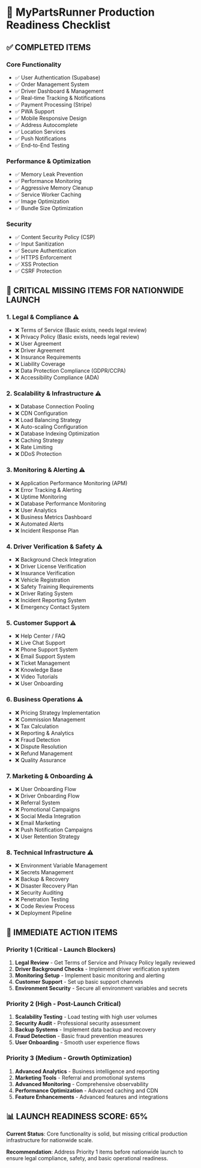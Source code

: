 # 🚀 MyPartsRunner Production Readiness Checklist

## ✅ **COMPLETED ITEMS**

### Core Functionality
- ✅ User Authentication (Supabase)
- ✅ Order Management System
- ✅ Driver Dashboard & Management
- ✅ Real-time Tracking & Notifications
- ✅ Payment Processing (Stripe)
- ✅ PWA Support
- ✅ Mobile Responsive Design
- ✅ Address Autocomplete
- ✅ Location Services
- ✅ Push Notifications
- ✅ End-to-End Testing

### Performance & Optimization
- ✅ Memory Leak Prevention
- ✅ Performance Monitoring
- ✅ Aggressive Memory Cleanup
- ✅ Service Worker Caching
- ✅ Image Optimization
- ✅ Bundle Size Optimization

### Security
- ✅ Content Security Policy (CSP)
- ✅ Input Sanitization
- ✅ Secure Authentication
- ✅ HTTPS Enforcement
- ✅ XSS Protection
- ✅ CSRF Protection

## 🚨 **CRITICAL MISSING ITEMS FOR NATIONWIDE LAUNCH**

### 1. **Legal & Compliance** ⚠️
- ❌ Terms of Service (Basic exists, needs legal review)
- ❌ Privacy Policy (Basic exists, needs legal review)
- ❌ User Agreement
- ❌ Driver Agreement
- ❌ Insurance Requirements
- ❌ Liability Coverage
- ❌ Data Protection Compliance (GDPR/CCPA)
- ❌ Accessibility Compliance (ADA)

### 2. **Scalability & Infrastructure** ⚠️
- ❌ Database Connection Pooling
- ❌ CDN Configuration
- ❌ Load Balancing Strategy
- ❌ Auto-scaling Configuration
- ❌ Database Indexing Optimization
- ❌ Caching Strategy
- ❌ Rate Limiting
- ❌ DDoS Protection

### 3. **Monitoring & Alerting** ⚠️
- ❌ Application Performance Monitoring (APM)
- ❌ Error Tracking & Alerting
- ❌ Uptime Monitoring
- ❌ Database Performance Monitoring
- ❌ User Analytics
- ❌ Business Metrics Dashboard
- ❌ Automated Alerts
- ❌ Incident Response Plan

### 4. **Driver Verification & Safety** ⚠️
- ❌ Background Check Integration
- ❌ Driver License Verification
- ❌ Insurance Verification
- ❌ Vehicle Registration
- ❌ Safety Training Requirements
- ❌ Driver Rating System
- ❌ Incident Reporting System
- ❌ Emergency Contact System

### 5. **Customer Support** ⚠️
- ❌ Help Center / FAQ
- ❌ Live Chat Support
- ❌ Phone Support System
- ❌ Email Support System
- ❌ Ticket Management
- ❌ Knowledge Base
- ❌ Video Tutorials
- ❌ User Onboarding

### 6. **Business Operations** ⚠️
- ❌ Pricing Strategy Implementation
- ❌ Commission Management
- ❌ Tax Calculation
- ❌ Reporting & Analytics
- ❌ Fraud Detection
- ❌ Dispute Resolution
- ❌ Refund Management
- ❌ Quality Assurance

### 7. **Marketing & Onboarding** ⚠️
- ❌ User Onboarding Flow
- ❌ Driver Onboarding Flow
- ❌ Referral System
- ❌ Promotional Campaigns
- ❌ Social Media Integration
- ❌ Email Marketing
- ❌ Push Notification Campaigns
- ❌ User Retention Strategy

### 8. **Technical Infrastructure** ⚠️
- ❌ Environment Variable Management
- ❌ Secrets Management
- ❌ Backup & Recovery
- ❌ Disaster Recovery Plan
- ❌ Security Auditing
- ❌ Penetration Testing
- ❌ Code Review Process
- ❌ Deployment Pipeline

## 🎯 **IMMEDIATE ACTION ITEMS**

### Priority 1 (Critical - Launch Blockers)
1. **Legal Review** - Get Terms of Service and Privacy Policy legally reviewed
2. **Driver Background Checks** - Implement driver verification system
3. **Monitoring Setup** - Implement basic monitoring and alerting
4. **Customer Support** - Set up basic support channels
5. **Environment Security** - Secure all environment variables and secrets

### Priority 2 (High - Post-Launch Critical)
1. **Scalability Testing** - Load testing with high user volumes
2. **Security Audit** - Professional security assessment
3. **Backup Systems** - Implement data backup and recovery
4. **Fraud Detection** - Basic fraud prevention measures
5. **User Onboarding** - Smooth user experience flows

### Priority 3 (Medium - Growth Optimization)
1. **Advanced Analytics** - Business intelligence and reporting
2. **Marketing Tools** - Referral and promotional systems
3. **Advanced Monitoring** - Comprehensive observability
4. **Performance Optimization** - Advanced caching and CDN
5. **Feature Enhancements** - Advanced features and integrations

## 📊 **LAUNCH READINESS SCORE: 65%**

**Current Status**: Core functionality is solid, but missing critical production infrastructure for nationwide scale.

**Recommendation**: Address Priority 1 items before nationwide launch to ensure legal compliance, safety, and basic operational readiness.
